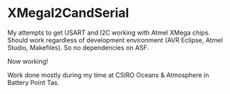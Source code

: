 # XMegaI2CandSerial
My attempts to get USART and I2C working with Atmel XMega chips. Should work regardless of development environment (AVR Eclipse, Atmel Studio, Makefiles). 
So no dependencies on ASF.

Now working!

Work done mostly during my time at CSIRO Oceans & Atmosphere in Battery Point Tas.
